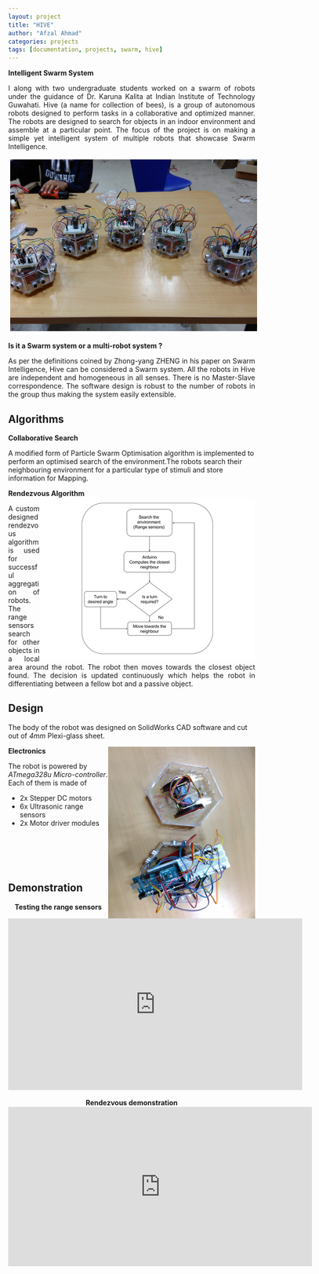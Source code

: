 ```yaml
---
layout: project
title: "HIVE"
author: "Afzal Ahmad"
categories: projects
tags: [documentation, projects, swarm, hive]
---
```

**Intelligent Swarm System**
<p style='text-align: justify;'>
I along with two undergraduate students worked on a swarm of robots under the guidance of Dr. Karuna Kalita at Indian Institute of Technology Guwahati. Hive (a name for collection of bees), is a group of autonomous robots designed to perform tasks in a collaborative and optimized manner. The robots are designed to search for objects in an indoor environment and assemble at a particular point. The focus of the project is on making a simple yet intelligent system of multiple robots that showcase Swarm Intelligence.
</p>

<img src="../assets/img/hive-2.jpg" style="width:800px;height:350px;border-color: white" border="4"/>   

**Is it a Swarm system or a multi-robot system ?**
<p style='text-align: justify;'>
As per the definitions coined by Zhong-yang ZHENG in his paper on Swarm Intelligence, Hive can be considered a Swarm system. All the robots in Hive are independent and homogeneous in all senses. There is no Master-Slave correspondence. The software design is robust to the number of robots in the group thus making the system easily extensible.
</p>

## Algorithms

**Collaborative Search**

A modified form of Particle Swarm Optimisation algorithm is implemented to perform an optimised search of the environment.The robots search their neighbouring environment for a particular type of stimuli and store information for Mapping. 

**Rendezvous Algorithm**
<img src="../assets/img/hive-3.png" style="float:right;width:440px;height:330px;"/>  

<p style='text-align: justify;'>
A custom designed rendezvous algorithm is used for successful aggregation of robots. The range sensors search for other objects in a local area around the robot. The robot then moves towards the closest object found. The decision is updated continuously which helps the robot in differentiating between a fellow bot and a passive object.
</p>

## Design

The body of the robot was designed on SolidWorks CAD software and cut out of _4mm_ Plexi-glass sheet.

**Electronics**
<img src="../assets/img/hive-4.jpg" style="float:right;width:300px;height:350px;" /> 

The robot is powered by _ATmega328u Micro-controller_.  
Each of them is made of
* 2x Stepper DC motors
* 6x Ultrasonic range sensors
* 2x Motor driver modules

<br/>
<br/>
<br/>
<br/>

## Demonstration

<div class="imgcap">
<div align="middle">
<div class="thecap" align="middle" ><b>Testing the range sensors</b> </div>
<iframe width="600" height="350" src="https://www.youtube.com/embed/bafYjByexFc" frameborder="0" allow="autoplay; encrypted-media" allowfullscreen align="center"></iframe>
<br/>
<br/>
<div class="thecap" align="middle" ><b>Rendezvous demonstration</b> </div>
<iframe width="620px" height="325px" src="https://www.youtube.com/embed/POwtcVPyVss?rel=0&controls=1&utoplay=1&loop=1&rel=0&showinfo=0" frameborder="0" allowfullscreen></iframe>
</div>
